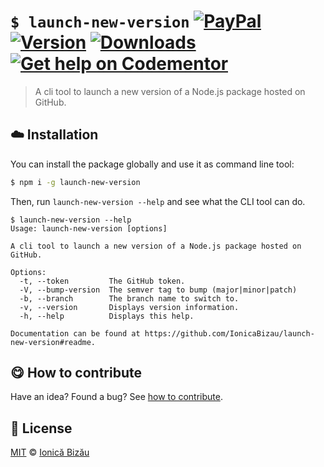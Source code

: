 
# `$ launch-new-version` [![PayPal](https://img.shields.io/badge/%24-paypal-f39c12.svg)][paypal-donations] [![Version](https://img.shields.io/npm/v/launch-new-version.svg)](https://www.npmjs.com/package/launch-new-version) [![Downloads](https://img.shields.io/npm/dt/launch-new-version.svg)](https://www.npmjs.com/package/launch-new-version) [![Get help on Codementor](https://cdn.codementor.io/badges/get_help_github.svg)](https://www.codementor.io/johnnyb?utm_source=github&utm_medium=button&utm_term=johnnyb&utm_campaign=github)

> A cli tool to launch a new version of a Node.js package hosted on GitHub.

## :cloud: Installation

You can install the package globally and use it as command line tool:


```sh
$ npm i -g launch-new-version
```


Then, run `launch-new-version --help` and see what the CLI tool can do.


```
$ launch-new-version --help
Usage: launch-new-version [options]

A cli tool to launch a new version of a Node.js package hosted on GitHub.

Options:
  -t, --token         The GitHub token.
  -V, --bump-version  The semver tag to bump (major|minor|patch)
  -b, --branch        The branch name to switch to.
  -v, --version       Displays version information.
  -h, --help          Displays this help.

Documentation can be found at https://github.com/IonicaBizau/launch-new-version#readme.
```

## :yum: How to contribute
Have an idea? Found a bug? See [how to contribute][contributing].

## :scroll: License

[MIT][license] © [Ionică Bizău][website]

[paypal-donations]: https://www.paypal.com/cgi-bin/webscr?cmd=_s-xclick&hosted_button_id=RVXDDLKKLQRJW
[donate-now]: http://i.imgur.com/6cMbHOC.png

[license]: http://showalicense.com/?fullname=Ionic%C4%83%20Biz%C4%83u%20%3Cbizauionica%40gmail.com%3E%20(http%3A%2F%2Fionicabizau.net)&year=2016#license-mit
[website]: http://ionicabizau.net
[contributing]: /CONTRIBUTING.md
[docs]: /DOCUMENTATION.md
